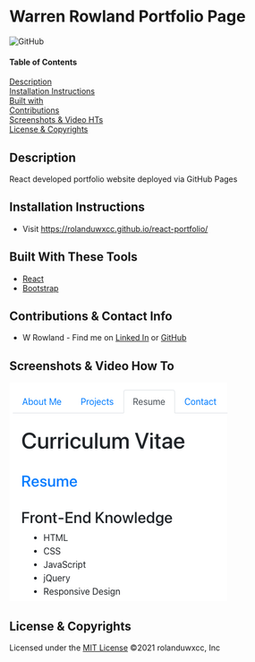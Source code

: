# Warren Rowland Portfolio Page
![GitHub](https://img.shields.io/badge/License-MIT-blue)

#### Table of Contents  
[Description](#description)<br>
[Installation Instructions](#installation-instructions)<br>
[Built with](#built-with-these-tools)<br>
[Contributions](#contributions--contact-info)<br>
[Screenshots & Video HTs](#screenshots--video-how-to)<br>
[License & Copyrights](#license--copyrights)<br>
## Description
React developed portfolio website deployed via GitHub Pages

## Installation Instructions
* Visit https://rolanduwxcc.github.io/react-portfolio/

## Built With These Tools
* [React]()
* [Bootstrap]()

## Contributions & Contact Info
* W Rowland - Find me on [Linked In](https://www.linkedin.com/in/linkedinrowland/) or [GitHub](https://github.com/rolanduwxcc)

## Screenshots & Video How To
![Warren's Portfolio Page](/src/assets/img/portfolio.png)

## License & Copyrights
Licensed under the [MIT License]('./LICENSE')
©️2021 rolanduwxcc, Inc